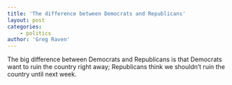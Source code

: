 ```yaml
---
title: 'The difference between Democrats and Republicans'
layout: post
categories:
    - politics
author: 'Greg Raven'
---
```


The big difference between Democrats and Republicans is that Democrats want to ruin the country right away; Republicans think we shouldn’t ruin the country until next week.